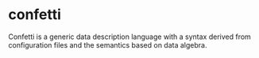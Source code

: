 # confetti
Confetti is a generic data description language with a syntax derived from configuration files and the semantics based on data algebra.
